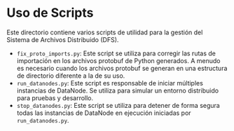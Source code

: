 # Uso de Scripts

Este directorio contiene varios scripts de utilidad para la gestión del Sistema de Archivos Distribuido (DFS).

- `fix_proto_imports.py`: Este script se utiliza para corregir las rutas de importación en los archivos protobuf de Python generados. A menudo es necesario cuando los archivos protobuf se generan en una estructura de directorio diferente a la de su uso.
- `run_datanodes.py`: Este script es responsable de iniciar múltiples instancias de DataNode. Se utiliza para simular un entorno distribuido para pruebas y desarrollo.
- `stop_datanodes.py`: Este script se utiliza para detener de forma segura todas las instancias de DataNode en ejecución iniciadas por `run_datanodes.py`.